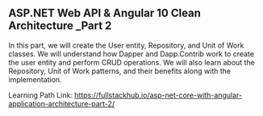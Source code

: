 ## ASP.NET Web API & Angular 10 Clean Architecture _Part 2


In this part, we will create the User entity, Repository, and Unit of Work classes. We will understand how Dapper and Dapp.Contrib work to create the user entity and perform CRUD operations. We will also learn about the Repository, Unit of Work patterns, and their benefits along with the implementation.

Learning Path Link: https://fullstackhub.io/asp-net-core-with-angular-application-architecture-part-2/
